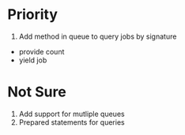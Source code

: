 Priority
=======

1. Add method in queue to query jobs by signature
  * provide count
  * yield job


Not Sure
=======

1. Add support for mutliple queues
2. Prepared statements for queries
